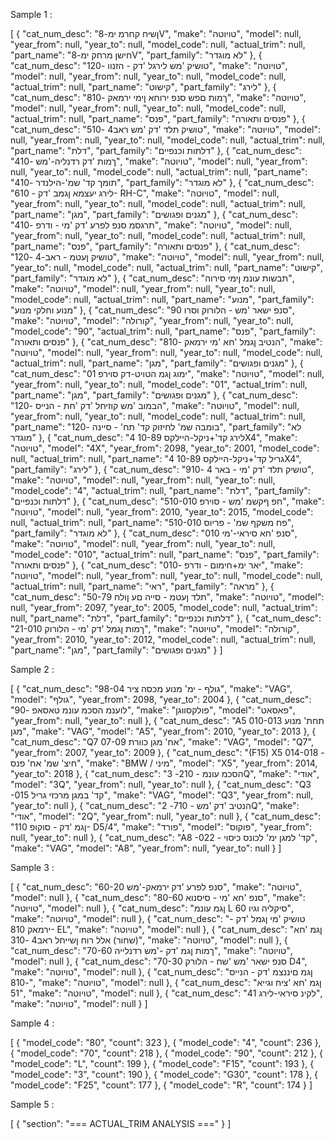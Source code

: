 Sample 1 :

[
  {
    "cat_num_desc": "ןשיח קחרמ ימ-8V",
    "make": "טויוטה",
    "model": null,
    "year_from": null,
    "year_to": null,
    "model_code": null,
    "actual_trim": null,
    "part_name": "חישן מרחק ימ-8V",
    "part_family": "לא מוגדר"
  },
  {
    "cat_num_desc": "טושיק 'מש לירגל 'דק - הזנוו -120",
    "make": "טויוטה",
    "model": null,
    "year_from": null,
    "year_to": null,
    "model_code": null,
    "actual_trim": null,
    "part_name": "קישוט",
    "part_family": "לירג"
  },
  {
    "cat_num_desc": "ךמות םפש סנפ ירוחא ןימי ירמאק -810",
    "make": "טויוטה",
    "model": null,
    "year_from": null,
    "year_to": null,
    "model_code": null,
    "actual_trim": null,
    "part_name": "פנס",
    "part_family": "פנסים ותאורה"
  },
  {
    "cat_num_desc": "טושיק תלד 'דק 'מש ראב4 -510",
    "make": "טויוטה",
    "model": null,
    "year_from": null,
    "year_to": null,
    "model_code": null,
    "actual_trim": null,
    "part_name": "דלת",
    "part_family": "דלתות וכנפיים"
  },
  {
    "cat_num_desc": "ךמות 'דק רדנליה-'מש -410",
    "make": "טויוטה",
    "model": null,
    "year_from": null,
    "year_to": null,
    "model_code": null,
    "actual_trim": null,
    "part_name": "תומך קד' שמ'-הילנדר -410",
    "part_family": "לא מוגדר"
  },
  {
    "cat_num_desc": "לירג יעצמא ןגמב 'דק - 610- RH-C",
    "make": "טויוטה",
    "model": null,
    "year_from": null,
    "year_to": null,
    "model_code": null,
    "actual_trim": null,
    "part_name": "מגן",
    "part_family": "מגנים ופגושים"
  },
  {
    "cat_num_desc": "תרגסמ סנפ לפרע 'דק 'מי - ודרפ -410",
    "make": "טויוטה",
    "model": null,
    "year_from": null,
    "year_to": null,
    "model_code": null,
    "actual_trim": null,
    "part_name": "פנס",
    "part_family": "פנסים ותאורה"
  },
  {
    "cat_num_desc": "טושיק ןעטמ - ראב-4 -120",
    "make": "טויוטה",
    "model": null,
    "year_from": null,
    "year_to": null,
    "model_code": null,
    "actual_trim": null,
    "part_name": "קישוט",
    "part_family": "לא מוגדר"
  },
  {
    "cat_num_desc": "תבשות עונמ ןימי סירוה",
    "make": "טויוטה",
    "model": null,
    "year_from": null,
    "year_to": null,
    "model_code": null,
    "actual_trim": null,
    "part_name": "מנוע",
    "part_family": "מנוע וחלקי מנוע"
  },
  {
    "cat_num_desc": "סנפ ישאר 'מש - הלורוק וסרו 90",
    "make": "טויוטה",
    "model": "קורולה",
    "year_from": null,
    "year_to": null,
    "model_code": "90",
    "actual_trim": null,
    "part_name": "פנס",
    "part_family": "פנסים ותאורה"
  },
  {
    "cat_num_desc": "הנטיב ןגמל 'חא 'מי ירמאק -810",
    "make": "טויוטה",
    "model": null,
    "year_from": null,
    "year_to": null,
    "model_code": null,
    "actual_trim": null,
    "part_name": "מגן",
    "part_family": "מגנים ופגושים"
  },
  {
    "cat_num_desc": "ימוג ןגמ הטויט-דק סוירפ 01",
    "make": "טויוטה",
    "model": null,
    "year_from": null,
    "year_to": null,
    "model_code": "01",
    "actual_trim": null,
    "part_name": "מגן",
    "part_family": "מגנים ופגושים"
  },
  {
    "cat_num_desc": "הבמוב 'מש קוזיחל 'דק 'חת - הנייס -120",
    "make": "טויוטה",
    "model": null,
    "year_from": null,
    "year_to": null,
    "model_code": null,
    "actual_trim": null,
    "part_name": "בומבה שמ' לחיזוק קד' תח' - סיינה -120",
    "part_family": "לא מוגדר"
  },
  {
    "cat_num_desc": "לירג קד'+ניקל-היילקס 10-89 4X4",
    "make": "טויוטה",
    "model": "4X",
    "year_from": 2098,
    "year_to": 2001,
    "model_code": null,
    "actual_trim": null,
    "part_name": "גריל קד'+ניקל-היילקס 10-89 4X4",
    "part_family": "לירג"
  },
  {
    "cat_num_desc": "טושיק תלד 'דק 'מי - באר 4 -910",
    "make": "טויוטה",
    "model": null,
    "year_from": null,
    "year_to": null,
    "model_code": "4",
    "actual_trim": null,
    "part_name": "דלת",
    "part_family": "דלתות וכנפיים"
  },
  {
    "cat_num_desc": "חפ ףקשמ 'מש - סוירפ 510-010",
    "make": "טויוטה",
    "model": null,
    "year_from": 2010,
    "year_to": 2015,
    "model_code": null,
    "actual_trim": null,
    "part_name": "פח משקף שמ' - פריוס 510-010",
    "part_family": "לא מוגדר"
  },
  {
    "cat_num_desc": "סנפ 'חא סיראי-'מי 010",
    "make": "טויוטה",
    "model": null,
    "year_from": null,
    "year_to": null,
    "model_code": "010",
    "actual_trim": null,
    "part_name": "פנס",
    "part_family": "פנסים ותאורה"
  },
  {
    "cat_num_desc": "יאר ימ+חימום - ודרפ -010",
    "make": "טויוטה",
    "model": null,
    "year_from": null,
    "year_to": null,
    "model_code": null,
    "actual_trim": null,
    "part_name": "ראי",
    "part_family": "מראה"
  },
  {
    "cat_num_desc": "תלד ןעטמ - סייה םע ןולח 50-79",
    "make": "טויוטה",
    "model": null,
    "year_from": 2097,
    "year_to": 2005,
    "model_code": null,
    "actual_trim": null,
    "part_name": "דלת",
    "part_family": "דלתות וכנפיים"
  },
  {
    "cat_num_desc": "ךמות ןגמל 'דק 'מי - הלורוק 21-010",
    "make": "טויוטה",
    "model": "קורולה",
    "year_from": 2010,
    "year_to": 2012,
    "model_code": null,
    "actual_trim": null,
    "part_name": "מגן",
    "part_family": "מגנים ופגושים"
  }
]

Sample 2 :

[
  {
    "cat_num_desc": "98-04 גולף - ימ' מנוע מכסה ציר",
    "make": "VAG",
    "model": "גולף",
    "year_from": 2098,
    "year_to": 2004
  },
  {
    "cat_num_desc": "לוענמ הסכמ עונמ טאסאפ -90",
    "make": "פולקסווגן",
    "model": "פאסאט",
    "year_from": null,
    "year_to": null
  },
  {
    "cat_num_desc": "A5 010-013 תחת' מנוע מגן",
    "make": "VAG",
    "model": "A5",
    "year_from": 2010,
    "year_to": 2013
  },
  {
    "cat_num_desc": "Q7 07-09 אח' מגן כוורת",
    "make": "VAG",
    "model": "Q7",
    "year_from": 2007,
    "year_to": 2009
  },
  {
    "cat_num_desc": "(F15) X5 014-018 - חיצ' שמ' אח' פנס",
    "make": "BMW / מיני",
    "model": "X5",
    "year_from": 2014,
    "year_to": 2018
  },
  {
    "cat_num_desc": "הסכמ עונמ - 210- 3Q",
    "make": "אודי",
    "model": "3Q",
    "year_from": null,
    "year_to": null
  },
  {
    "cat_num_desc": "Q3 -015 קד' במגן מרכזי גריל",
    "make": "VAG",
    "model": "Q3",
    "year_from": null,
    "year_to": null
  },
  {
    "cat_num_desc": "הנטיב 'דק 'מש - 710- 2Q",
    "make": "אודי",
    "model": "2Q",
    "year_from": null,
    "year_to": null
  },
  {
    "cat_num_desc": "ןגמ 'דק - סוקופ 110- D5/4",
    "make": "פורד",
    "model": "פוקוס",
    "year_from": null,
    "year_to": null
  },
  {
    "cat_num_desc": "A8 -022 - קד' למגן ימ' לכונס כיסוי",
    "make": "VAG",
    "model": "A8",
    "year_from": null,
    "year_to": null
  }
]

Sample 3 :

[
  {
    "cat_num_desc": "סנפ לפרע 'דק ירמאק-'מש 60-20",
    "make": "טויוטה",
    "model": null
  },
  {
    "cat_num_desc": "סנפ 'חא 'מי - סיסנוא 80-60",
    "make": "טויוטה",
    "model": null
  },
  {
    "cat_num_desc": "ןגמ עונמ L סיקליה וגיו 60",
    "make": "טויוטה",
    "model": null
  },
  {
    "cat_num_desc": "טושיק 'מי ןגמל 'דק - ירמאק 810- EL",
    "make": "טויוטה",
    "model": null
  },
  {
    "cat_num_desc": "ןגמ 'חא (שחור) אלל רוח ןשייחל ראב4 -310",
    "make": "טויוטה",
    "model": null
  },
  {
    "cat_num_desc": "ךמות ןגמ 'דק -'מש רדנלייה 70-60",
    "make": "טויוטה",
    "model": null
  },
  {
    "cat_num_desc": "סנפ ישאר 'מש 'שח - הלורק 70-30 D4",
    "make": "טויוטה",
    "model": null
  },
  {
    "cat_num_desc": "ןגמ םיננצמ 'דק - הנייס -810",
    "make": "טויוטה",
    "model": null
  },
  {
    "cat_num_desc": "ןגמ 'חא 'ציח וגייא 51",
    "make": "טויוטה",
    "model": null
  },
  {
    "cat_num_desc": "לקינ סיראי-לירג 41",
    "make": "טויוטה",
    "model": null
  }
]

Sample 4 :

[
  {
    "model_code": "80",
    "count": 323
  },
  {
    "model_code": "4",
    "count": 236
  },
  {
    "model_code": "70",
    "count": 218
  },
  {
    "model_code": "90",
    "count": 212
  },
  {
    "model_code": "L",
    "count": 199
  },
  {
    "model_code": "F15",
    "count": 193
  },
  {
    "model_code": "3",
    "count": 190
  },
  {
    "model_code": "G30",
    "count": 178
  },
  {
    "model_code": "F25",
    "count": 177
  },
  {
    "model_code": "R",
    "count": 174
  }
]

Sample 5 :

[
  {
    "section": "=== ACTUAL_TRIM ANALYSIS ==="
  }
]